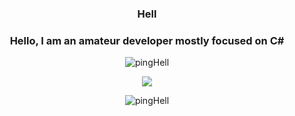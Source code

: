 <h3 align="center">Hell</h3>
<h3 align="center">Hello, I am an amateur developer mostly focused on C#</h3>
<p align="center"><img align="center" src="https://github-readme-stats.vercel.app/api/top-langs?username=pingHell&show_icons=true&theme=dark&locale=en&layout=compact" alt="pingHell" /></p>
<p align="center">
  <img src="https://discord.c99.nl/widget/theme-4/341671565110280203.png"/>
</p>
<p align="center"> <img src="https://komarev.com/ghpvc/?username=pingHell&label=Profile%20views&color=0e75b6&style=flat" alt="pingHell" /> </p>
